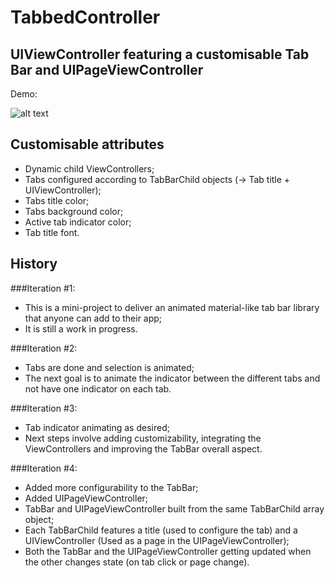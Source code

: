 # TabbedController
## UIViewController featuring a customisable Tab Bar and UIPageViewController

Demo:

![alt text](https://media.giphy.com/media/3ohz6qtTfOqVFYVgYw/giphy.gif "Tab bar button selection indicator animation")

## Customisable attributes

- Dynamic child ViewControllers;
- Tabs configured according to TabBarChild objects (-> Tab title + UIViewController);
- Tabs title color;
- Tabs background color;
- Active tab indicator color;
- Tab title font.


## History

###Iteration #1: 
- This is a mini-project to deliver an animated material-like tab bar library that anyone can add to their app;
- It is still a work in progress.

###Iteration #2:
- Tabs are done and selection is animated;
- The next goal is to animate the indicator between the different tabs and not have one indicator on each tab.

###Iteration #3: 
- Tab indicator animating as desired; 
- Next steps involve adding customizability, integrating the ViewControllers and improving the TabBar overall aspect.

###Iteration #4: 
- Added more configurability to the TabBar;
- Added UIPageViewController;
- TabBar and UIPageViewController built from the same TabBarChild array object;
- Each TabBarChild features a title (used to configure the tab) and a UIViewController (Used as a page in the UIPageViewController);
- Both the TabBar and the UIPageViewController getting updated when the other changes state (on tab click or page change).

